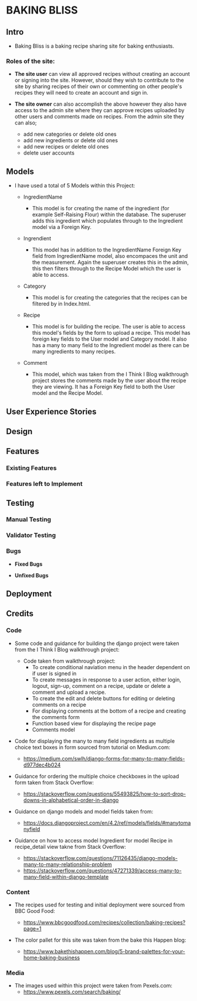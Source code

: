# BAKING BLISS

## Intro

- Baking Bliss is a baking recipe sharing site for baking enthusiasts. 

### Roles of the site:
  - __The site user__ can view all approved recipes without creating an account or signing into the site. However, should they wish to contribute to the site by sharing recipes of their own or commenting on other people's recipes they will need to create an account and sign in.

  - __The site owner__ can also accomplish the above however they also have access to the admin site where they can approve recipes uploaded by other users and comments made on recipes. From the admin site they can also;
    - add new categories or delete old ones
    - add new ingredients or delete old ones
    - add new recipes or delete old ones
    - delete user accounts

## Models

- I have used a total of 5 Models within this Project:
  - IngredientName
    - This model is for creating the name of the ingredient (for example Self-Raising Flour) within the database. The superuser adds this ingredient which populates through to the Ingredient model via a Foreign Key.

  - Ingrendient
    - This model has in addition to the IngredientName Foreign Key field from IngredientName model, also encompaces the unit and the measurement. Again the superuser creates this in the admin, this then filters through to the Recipe Model which the user is able to access.

  - Category
    - This model is for creating the categories that the recipes can be filtered by in Index.html.

  - Recipe
    - This model is for building the recipe. The user is able to access this model's fields by the form to upload a recipe. This model has foreign key fields to the User model and Category model. It also has a many to many field to the Ingredient model as there can be many ingredients to many recipes.

  - Comment
    - This model, which was taken from the I Think I Blog walkthrough project stores the comments made by the user about the recipe they are viewing. It has a Foreign Key field to both the User model and the Recipe Model.

## User Experience Stories

## Design

## Features

### Existing Features

### Features left to Implement

## Testing

### Manual Testing

### Validator Testing

### Bugs

  - __Fixed Bugs__


  - __Unfixed Bugs__

## Deployment

## Credits

### Code

  - Some code and guidance for building the django project were taken from the I Think I Blog walkthrough project:
    - Code taken from walkthrough project:
      - To create conditional naviation menu in the header dependent on if user is signed in
      - To create messages in response to a user action, either login, logout, sign-up, comment on a recipe, update or delete a comment and upload a recipe.
      - To create the edit and delete buttons for editing or deleting comments on a recipe
      - For displaying comments at the bottom of a recipe and creating the comments form
      - Function based view for displaying the recipe page
      - Comments model
  
  - Code for displaying the many to many field ingredients as multiple choice text boxes in form sourced from tutorial on Medium.com:
    - https://medium.com/swlh/django-forms-for-many-to-many-fields-d977dec4b024

  - Guidance for ordering the multiple choice checkboxes in the upload form taken from Stack Overflow:
    - https://stackoverflow.com/questions/55493825/how-to-sort-drop-downs-in-alphabetical-order-in-django

  - Guidance on django models and model fields taken from:
    - https://docs.djangoproject.com/en/4.2/ref/models/fields/#manytomanyfield
  
  - Guidance on how to access model Ingredient for model Recipe in recipe_detail view takne from Stack Overflow:
    - https://stackoverflow.com/questions/71126435/django-models-many-to-many-relationship-problem
    - https://stackoverflow.com/questions/47271339/access-many-to-many-field-within-django-template
  
  ### Content
  - The recipes used for testing and initial deployment were sourced from BBC Good Food:
    - https://www.bbcgoodfood.com/recipes/collection/baking-recipes?page=1


  - The color pallet for this site was taken from the bake this Happen blog:
    - https://www.bakethishappen.com/blog/5-brand-palettes-for-your-home-baking-business
  


### Media

  - The images used within this project were taken from Pexels.com:
    - https://www.pexels.com/search/baking/




